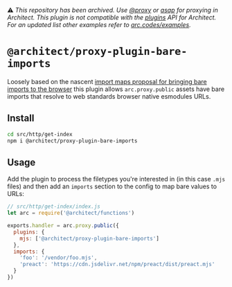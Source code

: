 ⚠️ *This repository has been archived. Use [@proxy](https://arc.codes/docs/en/reference/app.arc/proxy) or [asap](https://arc.codes/docs/en/reference/runtime/node.js#%40architect%2Fasap) for proxying in Architect. This plugin is not compatible with the [plugins](https://arc.codes/docs/en/guides/extend/plugins) API for Architect. For an updated list other examples refer to [arc.codes/examples](https://arc.codes/examples).*

# `@architect/proxy-plugin-bare-imports`

Loosely based on the nascent [import maps proposal for bringing bare imports to the browser](https://github.com/WICG/import-maps) this plugin allows `arc.proxy.public` assets have bare imports that resolve to web standards browser native esmodules URLs. 


## Install

```bash
cd src/http/get-index
npm i @architect/proxy-plugin-bare-imports
```

## Usage

Add the plugin to process the filetypes you're interested in (in this case `.mjs` files) and then add an `imports` section to the config to map bare values to URLs:

```javascript
// src/http/get-index/index.js
let arc = require('@architect/functions')

exports.handler = arc.proxy.public({
  plugins: {
    mjs: ['@architect/proxy-plugin-bare-imports']
  },
  imports: {
    'foo': '/vendor/foo.mjs',
    'preact': 'https://cdn.jsdelivr.net/npm/preact/dist/preact.mjs'
  }
})
```
